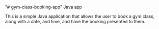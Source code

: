 "# gym-class-booking-app" 
Java app

This is a simple Java application that allows the user to book a gym class, along with a date, and time, and have the booking presented to them.
